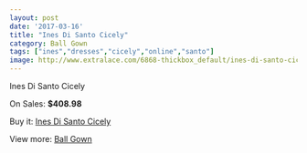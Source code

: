 ```yaml
---
layout: post
date: '2017-03-16'
title: "Ines Di Santo Cicely"
category: Ball Gown
tags: ["ines","dresses","cicely","online","santo"]
image: http://www.extralace.com/6868-thickbox_default/ines-di-santo-cicely.jpg
---
```

Ines Di Santo Cicely

On Sales: **$408.98**
<a href="https://www.extralace.com/ball-gown/3256-ines-di-santo-cicely.html"><amp-img layout="responsive" width="600" height="600" src="//www.extralace.com/6868-thickbox_default/ines-di-santo-cicely.jpg" alt="Ines Di Santo Cicely 0" /></a>
<a href="https://www.extralace.com/ball-gown/3256-ines-di-santo-cicely.html"><amp-img layout="responsive" width="600" height="600" src="//www.extralace.com/6869-thickbox_default/ines-di-santo-cicely.jpg" alt="Ines Di Santo Cicely 1" /></a>

Buy it: [Ines Di Santo Cicely](https://www.extralace.com/ball-gown/3256-ines-di-santo-cicely.html "Ines Di Santo Cicely")

View more: [Ball Gown](https://www.extralace.com/3-ball-gown "Ball Gown")